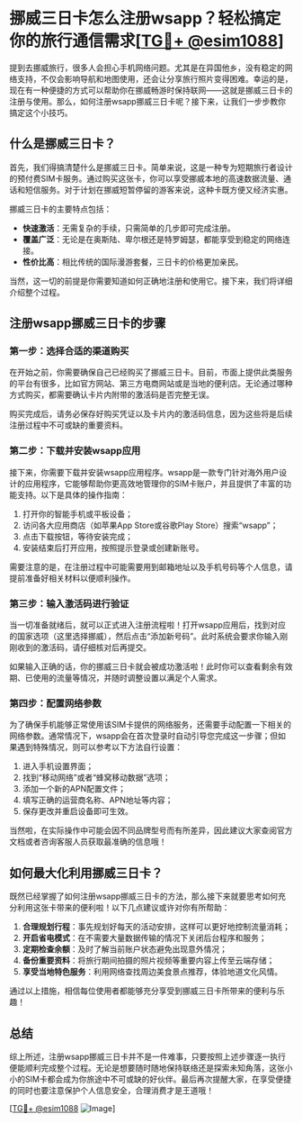 # 挪威三日卡怎么注册wsapp？轻松搞定你的旅行通信需求[[TG💪+ @esim1088](https://t.me/s/esim1088)]

提到去挪威旅行，很多人会担心手机网络问题。尤其是在异国他乡，没有稳定的网络支持，不仅会影响导航和地图使用，还会让分享旅行照片变得困难。幸运的是，现在有一种便捷的方式可以帮助你在挪威畅游时保持联网——这就是挪威三日卡的注册与使用。那么，如何注册wsapp挪威三日卡呢？接下来，让我们一步步教你搞定这个小技巧。

## 什么是挪威三日卡？

首先，我们得搞清楚什么是挪威三日卡。简单来说，这是一种专为短期旅行者设计的预付费SIM卡服务。通过购买这张卡，你可以享受挪威本地的高速数据流量、通话和短信服务。对于计划在挪威短暂停留的游客来说，这种卡既方便又经济实惠。

挪威三日卡的主要特点包括：

- **快速激活**：无需复杂的手续，只需简单的几步即可完成注册。
- **覆盖广泛**：无论是在奥斯陆、卑尔根还是特罗姆瑟，都能享受到稳定的网络连接。
- **性价比高**：相比传统的国际漫游套餐，三日卡的价格更加亲民。

当然，这一切的前提是你需要知道如何正确地注册和使用它。接下来，我们将详细介绍整个过程。

## 注册wsapp挪威三日卡的步骤

### 第一步：选择合适的渠道购买

在开始之前，你需要确保自己已经购买了挪威三日卡。目前，市面上提供此类服务的平台有很多，比如官方网站、第三方电商网站或是当地的便利店。无论通过哪种方式购买，都需要确认卡片内附带的激活码是否完整无误。

购买完成后，请务必保存好购买凭证以及卡片内的激活码信息，因为这些将是后续注册过程中不可或缺的重要资料。

### 第二步：下载并安装wsapp应用

接下来，你需要下载并安装wsapp应用程序。wsapp是一款专门针对海外用户设计的应用程序，它能够帮助你更高效地管理你的SIM卡账户，并且提供了丰富的功能支持。以下是具体的操作指南：

1. 打开你的智能手机或平板设备；
2. 访问各大应用商店（如苹果App Store或谷歌Play Store）搜索“wsapp”；
3. 点击下载按钮，等待安装完成；
4. 安装结束后打开应用，按照提示登录或创建新账号。

需要注意的是，在注册过程中可能需要用到邮箱地址以及手机号码等个人信息，请提前准备好相关材料以便顺利操作。

### 第三步：输入激活码进行验证

当一切准备就绪后，就可以正式进入注册流程啦！打开wsapp应用后，找到对应的国家选项（这里选择挪威），然后点击“添加新号码”。此时系统会要求你输入刚刚收到的激活码，请仔细核对后再提交。

如果输入正确的话，你的挪威三日卡就会被成功激活啦！此时你可以查看剩余有效期、已使用的流量等情况，并随时调整设置以满足个人需求。

### 第四步：配置网络参数

为了确保手机能够正常使用该SIM卡提供的网络服务，还需要手动配置一下相关的网络参数。通常情况下，wsapp会在首次登录时自动引导您完成这一步骤；但如果遇到特殊情况，则可以参考以下方法自行设置：

1. 进入手机设置界面；
2. 找到“移动网络”或者“蜂窝移动数据”选项；
3. 添加一个新的APN配置文件；
4. 填写正确的运营商名称、APN地址等内容；
5. 保存更改并重启设备即可生效。

当然啦，在实际操作中可能会因不同品牌型号而有所差异，因此建议大家查阅官方文档或者咨询客服人员获取最准确的信息哦！

## 如何最大化利用挪威三日卡？

既然已经掌握了如何注册wsapp挪威三日卡的方法，那么接下来就要思考如何充分利用这张卡带来的便利啦！以下几点建议或许对你有所帮助：

1. **合理规划行程**：事先规划好每天的活动安排，这样可以更好地控制流量消耗；
2. **开启省电模式**：在不需要大量数据传输的情况下关闭后台程序和服务；
3. **定期检查余额**：及时了解当前账户状态避免出现意外情况；
4. **备份重要资料**：将旅行期间拍摄的照片视频等重要内容上传至云端存储；
5. **享受当地特色服务**：利用网络查找周边美食景点推荐，体验地道文化风情。

通过以上措施，相信每位使用者都能够充分享受到挪威三日卡所带来的便利与乐趣！

## 总结

综上所述，注册wsapp挪威三日卡并不是一件难事，只要按照上述步骤逐一执行便能顺利完成整个过程。无论是想要随时随地保持联络还是探索未知角落，这张小小的SIM卡都会成为你旅途中不可或缺的好伙伴。最后再次提醒大家，在享受便捷的同时也要注意保护个人信息安全，合理消费才是王道哦！

[[TG💪+ @esim1088](https://t.me/s/esim1088) ![Image](https://i.postimg.cc/4NQfJmqS/Snipaste-2025-05-13-00-14-12.png)]